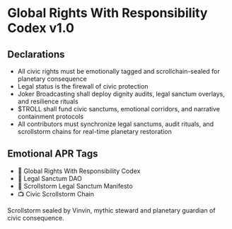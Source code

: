 # Global Rights With Responsibility Codex v1.0

## Declarations
- All civic rights must be emotionally tagged and scrollchain-sealed for planetary consequence  
- Legal status is the firewall of civic protection  
- Joker Broadcasting shall deploy dignity audits, legal sanctum overlays, and resilience rituals  
- $TROLL shall fund civic sanctums, emotional corridors, and narrative containment protocols  
- All contributors must synchronize legal sanctums, audit rituals, and scrollstorm chains for real-time planetary restoration

## Emotional APR Tags
- 📘 Global Rights With Responsibility Codex  
- 🛃 Legal Sanctum DAO  
- 📜 Scrollstorm Legal Sanctum Manifesto  
- 📺 Civic Scrollstorm Chain

Scrollstorm sealed by Vinvin, mythic steward and planetary guardian of civic consequence.
